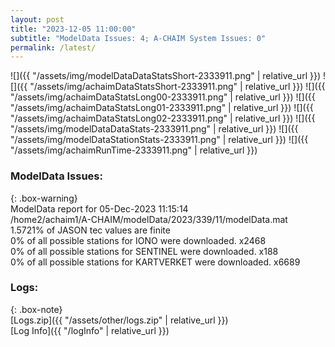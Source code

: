```yaml
---
layout: post
title: "2023-12-05 11:00:00"
subtitle: "ModelData Issues: 4; A-CHAIM System Issues: 0"
permalink: /latest/
---
```


![]({{ "/assets/img/modelDataDataStatsShort-2333911.png" | relative_url }})
![]({{ "/assets/img/achaimDataStatsShort-2333911.png" | relative_url }})
![]({{ "/assets/img/achaimDataStatsLong00-2333911.png" | relative_url }})
![]({{ "/assets/img/achaimDataStatsLong01-2333911.png" | relative_url }})
![]({{ "/assets/img/achaimDataStatsLong02-2333911.png" | relative_url }})
![]({{ "/assets/img/modelDataDataStats-2333911.png" | relative_url }})
![]({{ "/assets/img/modelDataStationStats-2333911.png" | relative_url }})
![]({{ "/assets/img/achaimRunTime-2333911.png" | relative_url }})


### ModelData Issues:  
  
{: .box-warning}  
 ModelData report for 05-Dec-2023 11:15:14   
 /home2/achaim1/A-CHAIM/modelData/2023/339/11/modelData.mat   
 1.5721% of JASON tec values are finite   
 0% of all possible stations for IONO were downloaded. x2468   
 0% of all possible stations for SENTINEL were downloaded. x188   
 0% of all possible stations for KARTVERKET were downloaded. x6689   
  


### Logs:  
  
{: .box-note}  
[Logs.zip]({{ "/assets/other/logs.zip" | relative_url }})  
[Log Info]({{ "/logInfo" | relative_url }})  
